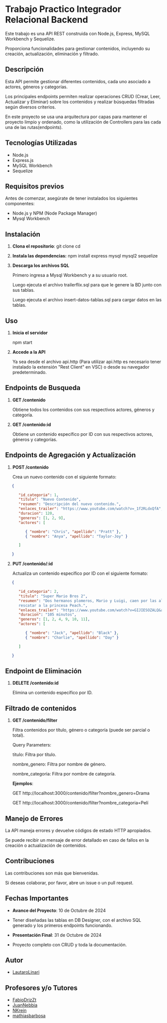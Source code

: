 # Trabajo Practico Integrador Relacional Backend

Este trabajo es una API REST construida con Node.js, Express, MySQL Workbench y Sequelize. 

Proporciona funcionalidades para gestionar contenidos, incluyendo su creación, actualización, eliminación y filtrado.


## Descripción

Esta API permite gestionar diferentes contenidos, cada uno asociado a actores, géneros y categorías. 

Los principales endpoints permiten realizar operaciones CRUD (Crear, Leer, Actualizar y Eliminar) sobre los contenidos y realizar búsquedas filtradas según diversos criterios.

En este proyecto se usa una arquitectura por capas para mantener el proyecto limpio y ordenado,  como la utilización de Controllers para las cada una de las rutas(endpoints).


## Tecnologías Utilizadas

- Node.js
- Express.js
- MySQL Workbench
- Sequelize


## Requisitos previos

Antes de comenzar, asegúrate de tener instalados los siguientes componentes:

- Node.js y NPM (Node Package Manager)
- Mysql Workbench


## Instalación

1. **Clona el repositorio**:
   git clone <url-del-repositorio>
   cd <nombre-del-repositorio>

2. **Instala las dependencias:**
   npm install express mysql mysql2 sequelize

3. **Descarga los archivos SQL**
   
   Primero ingresa a Mysql Workbench y a su usuario root.

   Luego ejecuta el archivo trailerflix.sql para que le genere la BD junto con sus tablas.

   Luego ejecuta el archivo insert-datos-tablas.sql para cargar datos en las tablas.


## Uso

1. **Inicia el servidor**
   
   npm start

2. **Accede a la API**
   
   Ya sea desde el archivo api.http (Para utilizar api.http es necesario tener instalado la extensión "Rest Client" en VSC) o desde su navegador predeterminado.


## Endpoints de Busqueda

1. **GET /contenido**
   
   Obtiene todos los contenidos con sus respectivos actores, géneros y categoría.

2. **GET /contenido:id**
   
   Obtiene un contenido específico por ID con sus respectivos actores, géneros y categorías.


## Endpoints de Agregación y Actualización

1. **POST /contenido**
   
   Crea un nuevo contenido con el siguiente formato:

```json
   {

      "id_categoria": 1,
      "titulo": "Nuevo Contenido",
      "resumen": "Descripción del nuevo contenido.",
      "enlaces_trailer": "https://www.youtube.com/watch?v=_1f2RLdxQfA",
      "duracion": 120,
      "generos": [1, 2, 9],
      "actores": [

         { "nombre": "Chris", "apellido": "Pratt" },
         { "nombre": "Anya", "apellido": "Taylor-Joy" }

      ]

   }
```

2. **PUT /contenido/:id**
   
   Actualiza un contenido específico por ID con el siguiente formato:

```json
   {

      "id_categoria": 2,
      "titulo": "Super Mario Bros 2",
      "resumen": "Dos hermanos plomeros, Mario y Luigi, caen por las alcantarillas y llegan a un mundo subterráneo mágico en el que deben enfrentarse al malvado Bowser para 
      rescatar a la princesa Peach.",
      "enlaces_trailer": "https://www.youtube.com/watch?v=GIJIESOZALQ&ab_channel=TrailersTC",
      "duracion": "105 minutos",
      "generos": [1, 2, 4, 9, 10, 11],
      "actores": [

         { "nombre": "Jack", "apellido": "Black" },
         { "nombre": "Charlie", "apellido": "Day" }

      ]

   }
```


## Endpoint de Eliminación

1. **DELETE /contenido:id**
   
   Elimina un contenido específico por ID.


## Filtrado de contenidos

1. **GET /contenido/filter**
   
   Filtra contenidos por título, género o categoría (puede ser parcial o total).

   Query Parameters:

   titulo: Filtra por título.

   nombre_genero: Filtra por nombre de género.

   nombre_categoria: Filtra por nombre de categoría.


   **Ejemplos**: 
   
   GET http://localhost:3000/contenido/filter?nombre_genero=Drama

   GET http://localhost:3000/contenido/filter?nombre_categoria=Pelí


## Manejo de Errores

La API maneja errores y devuelve códigos de estado HTTP apropiados. 

Se puede recibir un mensaje de error detallado en caso de fallos en la creación o actualización de contenidos.


## Contribuciones

Las contribuciones son más que bienvenidas. 

Si deseas colaborar, por favor, abre un issue o un pull request.


## Fechas Importantes

- **Avance del Proyecto**: 10 de Octubre de 2024
- Tener diseñadas las tablas en DB Designer, con el archivo SQL generado y los primeros endpoints funcionando.


- **Presentación Final**: 31 de Octubre de 2024
- Proyecto completo con CRUD y toda la documentación.


## Autor

   - [LautaroLinari](https://github.com/LautaroLinari)


## Profesores y/o Tutores

   - [FabioDrizZt](https://github.com/FabioDrizZt)
   - [JuanNebbia](https://github.com/JuanNebbia)
   - [NKrein](https://github.com/NKrein)
   - [mathiasbarbosa](https://github.com/mathiasbarbosa)

